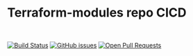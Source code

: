 # Terraform-modules repo CICD
<br>

[![Build Status](https://img.shields.io/github/actions/workflow/status/varun-charan/terraform-modules/terraform-modules-workflow.yaml?branch=master&label=build)](https://github.com/varun-charan/terraform-modules/actions/workflows/terraform-modules-workflow.yaml?query=branch%3Amaster)
[![GitHub issues](https://img.shields.io/github/issues/varun-charan/terraform-modules?label=issues)](https://github.com/varun-charan/terraform-modules/issues)
[![Open Pull Requests](https://img.shields.io/github/issues-pr-raw/varun-charan/terraform-modules?label=open%20PRs)](https://github.com/varun-charan/terraform-modules/pulls)